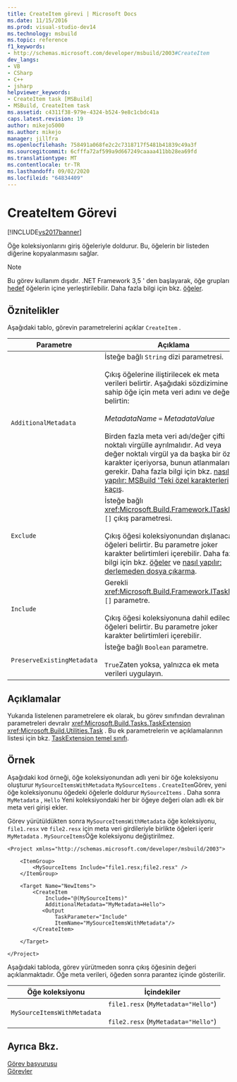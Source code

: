 ```yaml
---
title: CreateItem görevi | Microsoft Docs
ms.date: 11/15/2016
ms.prod: visual-studio-dev14
ms.technology: msbuild
ms.topic: reference
f1_keywords:
- http://schemas.microsoft.com/developer/msbuild/2003#CreateItem
dev_langs:
- VB
- CSharp
- C++
- jsharp
helpviewer_keywords:
- CreateItem task [MSBuild]
- MSBuild, CreateItem task
ms.assetid: c4311f38-979e-4324-b524-9e8c1cbdc41a
caps.latest.revision: 19
author: mikejo5000
ms.author: mikejo
manager: jillfra
ms.openlocfilehash: 758491a068fe2c2c7318717f5481b41839c49a3f
ms.sourcegitcommit: 6cfffa72af599a9d667249caaaa411bb28ea69fd
ms.translationtype: MT
ms.contentlocale: tr-TR
ms.lasthandoff: 09/02/2020
ms.locfileid: "64834409"
---
```

# <a name="createitem-task"></a>CreateItem Görevi
[!INCLUDE[vs2017banner](../includes/vs2017banner.md)]

Öğe koleksiyonlarını giriş öğeleriyle doldurur. Bu, öğelerin bir listeden diğerine kopyalanmasını sağlar.  
  
> [!NOTE]
> Bu görev kullanım dışıdır. .NET Framework 3,5 ' den başlayarak, öğe grupları [hedef](../msbuild/target-element-msbuild.md) öğelerin içine yerleştirilebilir. Daha fazla bilgi için bkz. [öğeler](../msbuild/msbuild-items.md).  
  
## <a name="attributes"></a>Öznitelikler  
 Aşağıdaki tablo, görevin parametrelerini açıklar `CreateItem` .  
  
|Parametre|Açıklama|  
|---------------|-----------------|  
|`AdditionalMetadata`|İsteğe bağlı `String` dizi parametresi.<br /><br /> Çıkış öğelerine iliştirilecek ek meta verileri belirtir.  Aşağıdaki sözdizimine sahip öğe için meta veri adını ve değerini belirtin:<br /><br /> *MetadataName* `=` *MetadataValue*<br /><br /> Birden fazla meta veri adı/değer çifti noktalı virgülle ayrılmalıdır. Ad veya değer noktalı virgül ya da başka bir özel karakter içeriyorsa, bunun atlanmaları gerekir. Daha fazla bilgi için bkz. [nasıl yapılır: MSBuild 'Teki özel karakterleri kaçış](../msbuild/how-to-escape-special-characters-in-msbuild.md).|  
|`Exclude`|İsteğe bağlı <xref:Microsoft.Build.Framework.ITaskItem> `[]` çıkış parametresi.<br /><br /> Çıkış öğesi koleksiyonundan dışlanacak öğeleri belirtir. Bu parametre joker karakter belirtimleri içerebilir. Daha fazla bilgi için bkz. [öğeler](../msbuild/msbuild-items.md) ve [nasıl yapılır: derlemeden dosya çıkarma](../msbuild/how-to-exclude-files-from-the-build.md).|  
|`Include`|Gerekli <xref:Microsoft.Build.Framework.ITaskItem> `[]` parametre.<br /><br /> Çıkış öğesi koleksiyonuna dahil edilecek öğeleri belirtir. Bu parametre joker karakter belirtimleri içerebilir.|  
|`PreserveExistingMetadata`|İsteğe bağlı `Boolean` parametre.<br /><br /> `True`Zaten yoksa, yalnızca ek meta verileri uygulayın.|  
  
## <a name="remarks"></a>Açıklamalar  
 Yukarıda listelenen parametrelere ek olarak, bu görev sınıfından devralınan parametreleri devralır <xref:Microsoft.Build.Tasks.TaskExtension> <xref:Microsoft.Build.Utilities.Task> . Bu ek parametrelerin ve açıklamalarının listesi için bkz. [TaskExtension temel sınıfı](../msbuild/taskextension-base-class.md).  
  
## <a name="example"></a>Örnek  
 Aşağıdaki kod örneği, öğe koleksiyonundan adlı yeni bir öğe koleksiyonu oluşturur `MySourceItemsWithMetadata` `MySourceItems` . `CreateItem`Görev, yeni öğe koleksiyonunu öğedeki öğelerle doldurur `MySourceItems` . Daha sonra `MyMetadata` , `Hello` Yeni koleksiyondaki her bir öğeye değeri olan adlı ek bir meta veri girişi ekler.  
  
 Görev yürütüldükten sonra `MySourceItemsWithMetadata` öğe koleksiyonu, `file1.resx` ve `file2.resx` için meta veri girdileriyle birlikte öğeleri içerir `MyMetadata` . `MySourceItems`Öğe koleksiyonu değiştirilmez.  
  
```  
<Project xmlns="http://schemas.microsoft.com/developer/msbuild/2003">  
  
    <ItemGroup>  
        <MySourceItems Include="file1.resx;file2.resx" />  
    </ItemGroup>  
  
    <Target Name="NewItems">  
        <CreateItem  
            Include="@(MySourceItems)"  
            AdditionalMetadata="MyMetadata=Hello">  
           <Output  
               TaskParameter="Include"  
               ItemName="MySourceItemsWithMetadata"/>  
        </CreateItem>  
  
    </Target>  
  
</Project>  
```  
  
 Aşağıdaki tabloda, görev yürütmeden sonra çıkış öğesinin değeri açıklanmaktadır. Öğe meta verileri, öğeden sonra parantez içinde gösterilir.  
  
|Öğe koleksiyonu|İçindekiler|  
|---------------------|--------------|  
|`MySourceItemsWithMetadata`|`file1.resx` (`MyMetadata="Hello"`)<br /><br /> `file2.resx` (`MyMetadata="Hello"`)|  
  
## <a name="see-also"></a>Ayrıca Bkz.  
 [Görev başvurusu](../msbuild/msbuild-task-reference.md)   
 [Görevler](../msbuild/msbuild-tasks.md)
